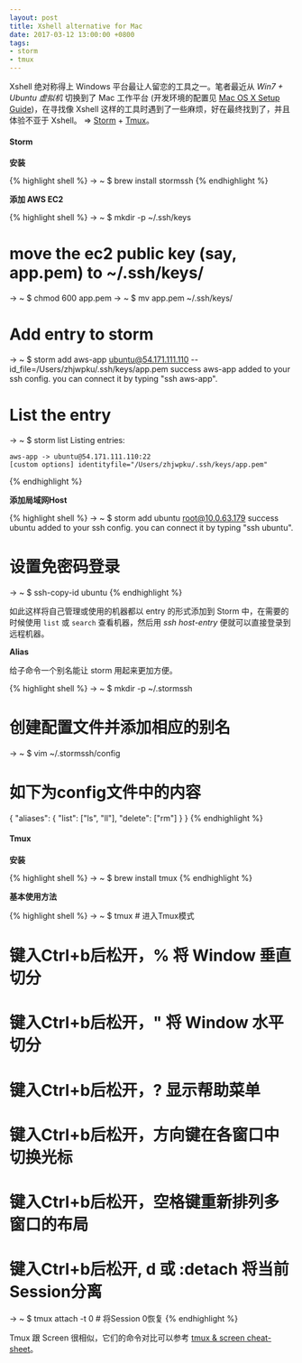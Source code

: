 ```yaml
---
layout: post
title: Xshell alternative for Mac
date: 2017-03-12 13:00:00 +0800
tags:
- storm
- tmux
---
```


Xshell 绝对称得上 Windows 平台最让人留恋的工具之一。笔者最近从 *Win7 + Ubuntu 虚拟机* 切换到了 Mac 工作平台 (开发环境的配置见 [Mac OS X Setup Guide][ref1])，在寻找像 Xshell 这样的工具时遇到了一些麻烦，好在最终找到了，并且体验不亚于 Xshell。 => [Storm][storm] + [Tmux][tmux]。

<h4>Storm</h4>

**安装**

{% highlight shell %}
→ ~ $ brew install stormssh
{% endhighlight %}

**添加 AWS EC2**

{% highlight shell %}
→ ~ $ mkdir -p ~/.ssh/keys
# move the ec2 public key (say, app.pem) to ~/.ssh/keys/
→ ~ $ chmod 600 app.pem
→ ~ $ mv app.pem ~/.ssh/keys/
# Add entry to storm
→ ~ $ storm add aws-app ubuntu@54.171.111.110 --id_file=/Users/zhjwpku/.ssh/keys/app.pem
success  aws-app added to your ssh config. you can connect it by typing "ssh aws-app".
# List the entry
→ ~ $ storm list
 Listing entries:

    aws-app -> ubuntu@54.171.111.110:22
	[custom options] identityfile="/Users/zhjwpku/.ssh/keys/app.pem"
{% endhighlight %}

**添加局域网Host**

{% highlight shell %}
→ ~ $ storm add ubuntu root@10.0.63.179
success  ubuntu added to your ssh config. you can connect it by typing "ssh ubuntu".
# 设置免密码登录
→ ~ $ ssh-copy-id ubuntu
{% endhighlight %}

如此这样将自己管理或使用的机器都以 entry 的形式添加到 Storm 中，在需要的时候使用 `list` 或 `search` 查看机器，然后用 *ssh host-entry* 便就可以直接登录到远程机器。

**Alias**

给子命令一个别名能让 storm 用起来更加方便。

{% highlight shell %}
→ ~ $ mkdir -p ~/.stormssh
# 创建配置文件并添加相应的别名
→ ~ $ vim ~/.stormssh/config
# 如下为config文件中的内容
{
    "aliases": {
        "list": ["ls", "ll"],
        "delete": ["rm"]
    }
}
{% endhighlight %}

<h4>Tmux</h4>

**安装**

{% highlight shell %}
→ ~ $ brew install tmux
{% endhighlight %}

**基本使用方法**

{% highlight shell %}
→ ~ $ tmux  # 进入Tmux模式

# 键入Ctrl+b后松开，% 将 Window 垂直切分
# 键入Ctrl+b后松开，" 将 Window 水平切分
# 键入Ctrl+b后松开，? 显示帮助菜单
# 键入Ctrl+b后松开，方向键在各窗口中切换光标
# 键入Ctrl+b后松开，空格键重新排列多窗口的布局
# 键入Ctrl+b后松开, d 或 :detach 将当前Session分离

→ ~ $ tmux attach -t 0 # 将Session 0恢复
{% endhighlight %}

Tmux 跟 Screen 很相似，它们的命令对比可以参考 [tmux & screen cheat-sheet][ref2]。

[storm]: https://github.com/emre/storm
[tmux]: https://github.com/tmux/tmux
[ref1]: http://sourabhbajaj.com/mac-setup/
[ref2]: http://www.dayid.org/comp/tm.html
